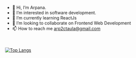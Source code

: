 - 👋 Hi, I’m Arpana.
- 👀 I’m interested in software development.
- 🌱 I’m currently learning ReactJs
- 💞️ I’m looking to collaborate on Frontend Web Development
- 📫 How to reach me arp2ctaula@gmail.com

<!---
Arpana-Sitoula/Arpana-Sitoula is a ✨ special ✨ repository because its `README.md` (this file) appears on your GitHub profile.
You can click the Preview link to take a look at your changes.
--->
<br><br/>
[![Top Langs](https://github-readme-stats.vercel.app/api/top-langs/?username=Arpana-Sitoula&layout=compact&langs_count=6)](https://github.com/Arpana-Sitoula/github-readme-stats)
